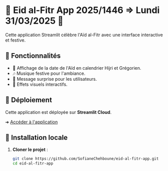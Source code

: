 # 🌙 Eid al-Fitr App 2025/1446 => Lundi 31/03/2025 🎉  

Cette application Streamlit célèbre l'Aïd al-Fitr avec une interface interactive et festive.  

## 📌 Fonctionnalités  
- 📅 Affichage de la date de l'Aïd en calendrier Hijri et Grégorien.  
- 🎶 Musique festive pour l'ambiance.  
- 📩 Message surprise pour les utilisateurs.  
- 🌟 Effets visuels interactifs.  

## 🚀 Déploiement  
Cette application est déployée sur **Streamlit Cloud**.  

➜ [Accéder à l'application](https://eid-al-fitr-app-nr6homjgwu8m82kv4dmaph.streamlit.app/)  

## 🔧 Installation locale  
1. **Cloner le projet** :  
   ```bash
   git clone https://github.com/SofianeChehboune/eid-al-fitr-app.git
   cd eid-al-fitr-app

